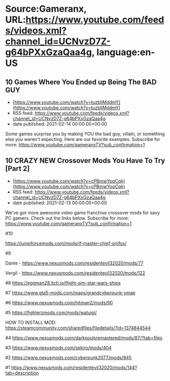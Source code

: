 # Source:Gameranx, URL:https://www.youtube.com/feeds/videos.xml?channel_id=UCNvzD7Z-g64bPXxGzaQaa4g, language:en-US

## 10 Games Where You Ended up Being The BAD GUY
 - [https://www.youtube.com/watch?v=tuzbIlMddmY](https://www.youtube.com/watch?v=tuzbIlMddmY)
 - RSS feed: https://www.youtube.com/feeds/videos.xml?channel_id=UCNvzD7Z-g64bPXxGzaQaa4g
 - date published: 2021-02-14 00:00:00+00:00

Some games surprise you by making YOU the bad guy, villain, or something else you weren't expecting. Here are our favorite examples.
Subscribe for more: https://www.youtube.com/gameranxTV?sub_confirmation=1

## 10 CRAZY NEW Crossover Mods You Have To Try [Part 2]
 - [https://www.youtube.com/watch?v=cPBmwYoqCqk](https://www.youtube.com/watch?v=cPBmwYoqCqk)
 - RSS feed: https://www.youtube.com/feeds/videos.xml?channel_id=UCNvzD7Z-g64bPXxGzaQaa4g
 - date published: 2021-02-13 00:00:00+00:00

We've got more awesome video game franchise crossover mods for savy PC gamers. Check out the links below.
Subscribe for more: https://www.youtube.com/gameranxTV?sub_confirmation=1

#10 

https://jumpforcemods.com/mods/jf-master-chief-onifox/



#9 

Dante - https://www.nexusmods.com/residentevil32020/mods/77

Vergil - https://www.nexusmods.com/residentevil32020/mods/122



#8 
https://eggman28.itch.io/flight-sim-star-wars-ships


#7 
https://www.gta5-mods.com/maps/grandcyberpunk-ymap


#6 
https://www.nexusmods.com/hitman2/mods/90

#5 
https://fighterzmods.com/mods/waluigi/

HOW TO INSTALL MOD: https://steamcommunity.com/sharedfiles/filedetails/?id=1374844544


#4 
https://www.nexusmods.com/darksoulsremastered/mods/87/?tab=files



#3 
https://www.nexusmods.com/sekiro/mods/404



#2 
https://www.nexusmods.com/cyberpunk2077/mods/845


#1 
https://www.nexusmods.com/residentevil32020/mods/144?tab=description


